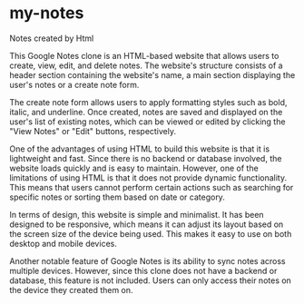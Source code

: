 # my-notes
Notes created by Html

This Google Notes clone is an HTML-based website that allows users to create, view, edit, and delete notes. The website's structure consists 
of a header section containing the website's name, a main section displaying the user's notes or a create note form.

The create note form allows users to apply formatting styles such as bold, italic, and underline. Once created, notes are saved and displayed on the user's list of existing notes, which can be viewed or edited by clicking the "View Notes" or "Edit" buttons, respectively.

One of the advantages of using HTML to build this website is that it is lightweight and fast. Since there is no backend or database involved,
the website loads quickly and is easy to maintain. However, one of the limitations of using HTML is that it does not provide dynamic 
functionality. This means that users cannot perform certain actions such as searching for specific notes or sorting them based on date or 
category.

In terms of design, this website is simple and minimalist. It has been designed to be responsive, which means it can adjust its layout based
on the screen size of the device being used. This makes it easy to use on both desktop and mobile devices.

Another notable feature of Google Notes is its ability to sync notes across multiple devices. However, since this clone does not have a 
backend or database, this feature is not included. Users can only access their notes on the device they created them on.
